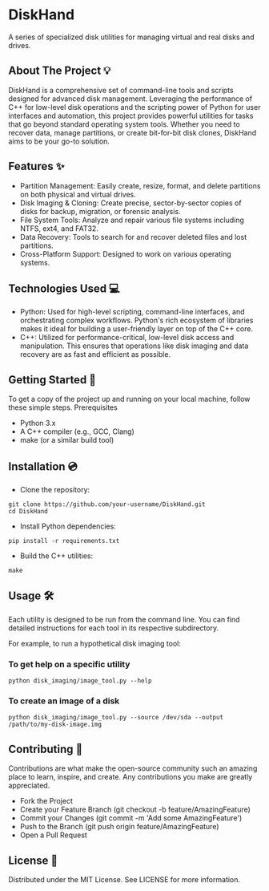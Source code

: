 # DiskHand

A series of specialized disk utilities for managing virtual and real disks and drives.

## About The Project 💡

DiskHand is a comprehensive set of command-line tools and scripts designed for advanced disk management. Leveraging the performance of C++ for low-level disk operations and the scripting power of Python for user interfaces and automation, this project provides powerful utilities for tasks that go beyond standard operating system tools. Whether you need to recover data, manage partitions, or create bit-for-bit disk clones, DiskHand aims to be your go-to solution.

## Features ✨

- Partition Management: Easily create, resize, format, and delete partitions on both physical and virtual drives.
- Disk Imaging & Cloning: Create precise, sector-by-sector copies of disks for backup, migration, or forensic analysis.
- File System Tools: Analyze and repair various file systems including NTFS, ext4, and FAT32.
- Data Recovery: Tools to search for and recover deleted files and lost partitions.
- Cross-Platform Support: Designed to work on various operating systems.

## Technologies Used 💻 

- Python: Used for high-level scripting, command-line interfaces, and orchestrating complex workflows. Python's rich ecosystem of libraries makes it ideal for building a user-friendly layer on top of the C++ core.
- C++: Utilized for performance-critical, low-level disk access and manipulation. This ensures that operations like disk imaging and data recovery are as fast and efficient as possible.

## Getting Started 🚀

To get a copy of the project up and running on your local machine, follow these simple steps.
Prerequisites

- Python 3.x 
- A C++ compiler (e.g., GCC, Clang)  
- make (or a similar build tool)

## Installation 💿

- Clone the repository:

```
git clone https://github.com/your-username/DiskHand.git
cd DiskHand
```

- Install Python dependencies:

```
pip install -r requirements.txt
```

- Build the C++ utilities:

```
make
```

## Usage 🛠️ 

Each utility is designed to be run from the command line. You can find detailed instructions for each tool in its respective subdirectory.

For example, to run a hypothetical disk imaging tool:

### To get help on a specific utility
```
python disk_imaging/image_tool.py --help
```

### To create an image of a disk
```
python disk_imaging/image_tool.py --source /dev/sda --output /path/to/my-disk-image.img
```

## Contributing 🤝 

Contributions are what make the open-source community such an amazing place to learn, inspire, and create. Any contributions you make are greatly appreciated.

- Fork the Project
- Create your Feature Branch (git checkout -b feature/AmazingFeature)
- Commit your Changes (git commit -m 'Add some AmazingFeature')
- Push to the Branch (git push origin feature/AmazingFeature)
- Open a Pull Request

## License 📝 

Distributed under the MIT License. See LICENSE for more information.

